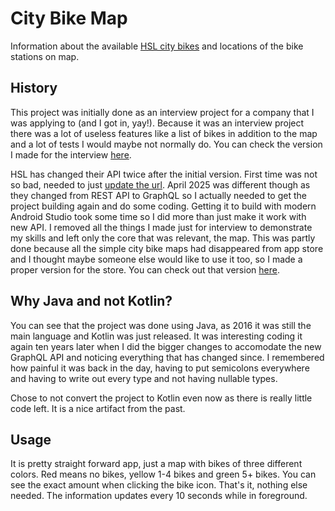 # City Bike Map

Information about the available [HSL city bikes](https://www.hsl.fi/en/citybikes) and locations of the bike stations on map.

## History

This project was initially done as an interview project for a company that I was applying to (and I got in, yay!). Because it was an interview project there was a lot of useless features like a list of bikes in addition to the map and a lot of tests I would maybe not normally do. You can check the version I made for the interview [here](https://github.com/PGHM/CityBikeMap/releases/tag/1.0.0).

HSL has changed their API twice after the initial version. First time was not so bad, needed to just [update the url](https://github.com/PGHM/CityBikeMap/commit/f390c19fd3b098f9b64f0913c4ad4d76410c9769). April 2025 was different though as they changed from REST API to GraphQL so I actually needed to get the project building again and do some coding. Getting it to build with modern Android Studio took some time so I did more than just make it work with new API. I removed all the things I made just for interview to demonstrate my skills and left only the core that was relevant, the map. This was partly done because all the simple city bike maps had disappeared from app store and I thought maybe someone else would like to use it too, so I made a proper version for the store. You can check out that version [here](https://github.com/PGHM/CityBikeMap/releases/tag/2.0.0).

## Why Java and not Kotlin?

You can see that the project was done using Java, as 2016 it was still the main language and Kotlin was just released. It was interesting coding it again ten years later when I did the bigger changes to accomodate the new GraphQL API and noticing everything that has changed since. I remembered how painful it was back in the day, having to put semicolons everywhere and having to write out every type and not having nullable types.

Chose to not convert the project to Kotlin even now as there is really little code left. It is a nice artifact from the past.

## Usage

It is pretty straight forward app, just a map with bikes of three different colors. Red means no bikes, yellow 1-4 bikes and green 5+ bikes. You can see the exact amount when clicking the bike icon. That's it, nothing else needed. The information updates every 10 seconds while in foreground.
